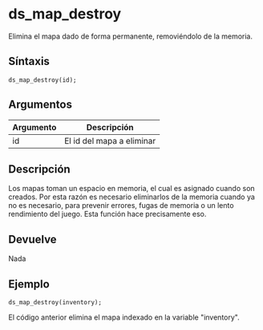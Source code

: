 ﻿

# ds_map_destroy

Elimina el mapa dado de forma permanente, removiéndolo de la memoria.

## Síntaxis

  
```gml  
ds_map_destroy(id);  
```  

## Argumentos

Argumento|Descripción|  
---|---|  
id|El id del mapa a eliminar|  

## Descripción

Los mapas toman un espacio en memoria, el cual es asignado cuando son creados. Por esta razón es necesario eliminarlos de la memoria cuando ya no es necesario, para prevenir errores, fugas de memoria o un lento rendimiento del juego. Esta función hace precisamente eso.

## Devuelve

Nada

## Ejemplo

  
```gml  
ds_map_destroy(inventory);  
```  
El código anterior elimina el mapa indexado en la variable "inventory".